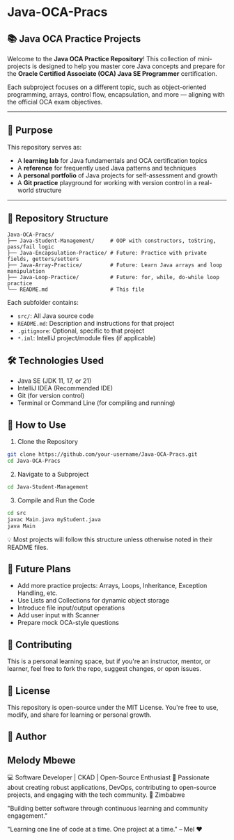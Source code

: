 # Java-OCA-Pracs

## 📚 Java OCA Practice Projects

Welcome to the **Java OCA Practice Repository**! This collection of mini-projects is designed to help you master core Java concepts and prepare for the **Oracle Certified Associate (OCA) Java SE Programmer** certification.

Each subproject focuses on a different topic, such as object-oriented programming, arrays, control flow, encapsulation, and more — aligning with the official OCA exam objectives.

---

## 🧠 Purpose

This repository serves as:

- A **learning lab** for Java fundamentals and OCA certification topics  
- A **reference** for frequently used Java patterns and techniques  
- A **personal portfolio** of Java projects for self-assessment and growth  
- A **Git practice** playground for working with version control in a real-world structure  

---

## 📁 Repository Structure

```
Java-OCA-Pracs/
├── Java-Student-Management/     # OOP with constructors, toString, pass/fail logic
├── Java-Encapsulation-Practice/ # Future: Practice with private fields, getters/setters
├── Java-Array-Practice/         # Future: Learn Java arrays and loop manipulation
├── Java-Loop-Practice/          # Future: for, while, do-while loop practice
└── README.md                    # This file
```

Each subfolder contains:
- `src/`: All Java source code
- `README.md`: Description and instructions for that project
- `.gitignore`: Optional, specific to that project
- `*.iml`: IntelliJ project/module files (if applicable)

## 🛠️ Technologies Used

- Java SE (JDK 11, 17, or 21)
- IntelliJ IDEA (Recommended IDE)
- Git (for version control)
- Terminal or Command Line (for compiling and running)

## 🚀 How to Use

1. Clone the Repository
```bash
git clone https://github.com/your-username/Java-OCA-Pracs.git
cd Java-OCA-Pracs
```

2. Navigate to a Subproject
```bash
cd Java-Student-Management
```

3. Compile and Run the Code
```bash
cd src
javac Main.java myStudent.java
java Main
```

💡 Most projects will follow this structure unless otherwise noted in their README files.

## 🔮 Future Plans

- Add more practice projects: Arrays, Loops, Inheritance, Exception Handling, etc.
- Use Lists and Collections for dynamic object storage
- Introduce file input/output operations
- Add user input with Scanner
- Prepare mock OCA-style questions

## 🤝 Contributing

This is a personal learning space, but if you're an instructor, mentor, or learner, feel free to fork the repo, suggest changes, or open issues.

## 📝 License

This repository is open-source under the MIT License. You're free to use, modify, and share for learning or personal growth.

## 💪 Author

## Melody Mbewe  
💻 Software Developer | CKAD | Open-Source Enthusiast
🌟 Passionate about creating robust applications, DevOps, contributing to open-source projects, and engaging with the tech community.
📍 Zimbabwe

"Building better software through continuous learning and community engagement." 

"Learning one line of code at a time. One project at a time." – Mel ❤️
